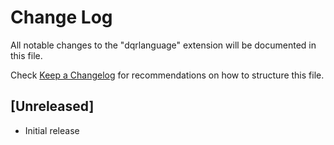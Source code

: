 # Change Log

All notable changes to the "dqrlanguage" extension will be documented in this file.

Check [Keep a Changelog](http://keepachangelog.com/) for recommendations on how to structure this file.

## [Unreleased]

- Initial release